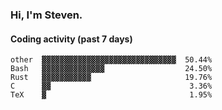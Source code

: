 ### Hi, I'm Steven.

#### Coding activity (past 7 days)
```
other  ▓▓▓▓▓▓▓▓▓▓▓▓▓▓▓▓▓▓▓▓▓▓▓▓▓▓▓▓▓▓  50.44%
Bash   ▓▓▓▓▓▓▓▓▓▓▓▓▓▓                  24.50%
Rust   ▓▓▓▓▓▓▓▓▓▓▓                     19.76%
C      ▓▓                               3.36%
TeX    ▓                                1.95%
```
